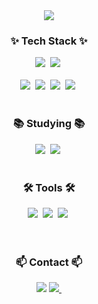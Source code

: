 <!--타이틀 부분-->
<div align="center">
  <img src="https://github.com/user-attachments/assets/8d8c5f2e-86f5-44cc-b75c-ca2ec78abf8e" />
</div>

<!--내용 부분-->
<h3 align="center">✨ Tech Stack ✨</h3>
<div align="center">
  <img src="https://img.shields.io/badge/springjpa-%236DB33F.svg?style=for-the-badge&logo=spring&logoColor=white">&nbsp
  <img src="https://img.shields.io/badge/railway-0B0D0E?style=for-the-badge&logo=railway&logoColor=white">&nbsp
</div>

<br>

<div align="center">
  <img src="https://img.shields.io/badge/springboot-6DB33F?style=for-the-badge&logo=springboot&logoColor=white">&nbsp
  <img src="https://img.shields.io/badge/spring-%236DB33F.svg?style=for-the-badge&logo=spring&logoColor=white">&nbsp
  <img src="https://img.shields.io/badge/java-%23ED8B00.svg?style=for-the-badge&logo=openjdk&logoColor=white">&nbsp
  <img src="https://img.shields.io/badge/-Swagger-%23Clojure?style=for-the-badge&logo=swagger&logoColor=white">&nbsp
</div>

<br>

<h3 align="center">📚 Studying 📚</h3>
<div align="center">
  <img src="https://img.shields.io/badge/postgres-%23316192.svg?style=for-the-badge&logo=postgresql&logoColor=white">&nbsp
  <img src="https://img.shields.io/badge/CS-00CCBC?style=for-the-badge&logo=docsify&logoColor=white" />&nbsp
</div>

<br>

<h3 align="center">🛠 Tools 🛠</h3>
<div align="center">
  <img src="https://img.shields.io/badge/git-F05033.svg?style=for-the-badge&logo=git&logoColor=white" />&nbsp
  <img src="https://img.shields.io/badge/github-181717.svg?style=for-the-badge&logo=github&logoColor=white" />&nbsp
  <img src="https://img.shields.io/badge/Notion-F3F3F3.svg?style=for-the-badge&logo=notion&logoColor=black" />&nbsp
</div>

<br>
<br>

<h3 align="center">📫 Contact 📫</h3>
<div align="center">
  <img src="https://img.shields.io/badge/soyul9280-D14836?style=for-the-badge&logo=gmail&logoColor=white"/></a>
  <a href="https://soyulia.hashnode.dev/">
    <img
      src="https://img.shields.io/badge/Hashnode-2962FF?style=for-the-badge&logo=hashnode&logoColor=white"/>&nbsp
  </a>
</div>




